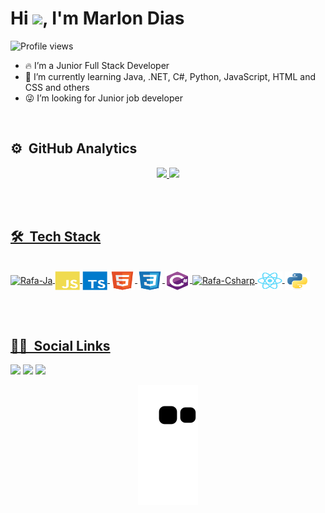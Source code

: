 <h1 align="left">Hi <img src="https://raw.githubusercontent.com/kaueMarques/kaueMarques/master/hi.gif" width="30px">, I'm Marlon Dias</h1>
<p align="left"> <img src="https://komarev.com/ghpvc/?username=MarlonHDC&color=yellow" alt="Profile views" /> </p>



- 🔥 I’m a Junior Full Stack Developer
- 🌱 I’m currently learning Java, .NET, C#, Python, JavaScript, HTML and CSS and others
- 😜 I’m looking for Junior job developer

<br>

## ⚙️ &nbsp;GitHub Analytics

<div align="center">
  <a href="https://github.com/MarlonHDC">
  <img height="180em" src="https://github-readme-stats.vercel.app/api?username=MarlonHDC&show_icons=true&theme=dracula&include_all_commits=true&count_private=true"/>
  <img height="180em" src="https://github-readme-stats.vercel.app/api/top-langs/?username=MarlonHDC&layout=compact&langs_count=7&theme=dracula"/>
</div>
  
  <br><br>
  
  ## 🛠 &nbsp;Tech Stack

  <div style="display: inline_block"><br>
  <img align="center" alt="Rafa-Ja" height="35" width="45" src="https://cdn.jsdelivr.net/gh/devicons/devicon/icons/java/java-original-wordmark.svg">
  <img align="center" alt="Rafa-Js" height="30" width="40" src="https://raw.githubusercontent.com/devicons/devicon/master/icons/javascript/javascript-plain.svg">
  <img align="center" alt="Rafa-Ts" height="30" width="40" src="https://raw.githubusercontent.com/devicons/devicon/master/icons/typescript/typescript-plain.svg">
  <img align="center" alt="Rafa-HTML" height="30" width="40" src="https://raw.githubusercontent.com/devicons/devicon/master/icons/html5/html5-original.svg">
  <img align="center" alt="Rafa-CSS" height="30" width="40" src="https://raw.githubusercontent.com/devicons/devicon/master/icons/css3/css3-original.svg">
  <img align="center" alt="Rafa-Csharp" height="30" width="40" src="https://raw.githubusercontent.com/devicons/devicon/master/icons/csharp/csharp-original.svg">
  <img align="center" alt="Rafa-Csharp" height="30" width="40" src="https://cdn.jsdelivr.net/gh/devicons/devicon/icons/dotnetcore/dotnetcore-original.svg">
  <img align="center" alt="Rafa-React" height="30" width="40" src="https://raw.githubusercontent.com/devicons/devicon/master/icons/react/react-original.svg">
  <img align="center" alt="Rafa-Python" height="30" width="40" src="https://raw.githubusercontent.com/devicons/devicon/master/icons/python/python-original.svg">
</div>
  
  <br><br>
  ## 🙋‍♂️ &nbsp;Social Links
  
  <div>  
    <a href="https://web.whatsapp.com/send?phone=5581982352208"> <img src="https://img.shields.io/badge/WhatsApp-25D366?style=for-the-badge&logo=whatsapp&logoColor=white" target="_blank"></a>
  <a href = "mailto:marlon.dias@ufpe.br"><img src="https://img.shields.io/badge/-Gmail-%23333?style=for-the-badge&logo=gmail&logoColor=white" target="_blank"></a>
  <a href="https://www.linkedin.com/in/marlonhdc/" target="_blank"><img src="https://img.shields.io/badge/-LinkedIn-%230077B5?style=for-the-badge&logo=linkedin&logoColor=white" target="_blank"></a>
    
 <div align="center">
  
  ![Snake animation](https://github.com/MarlonHDC/MarlonHDC/blob/output/github-contribution-grid-snake.svg)
  
</div>
    
</div>
    
   
 

    
    
